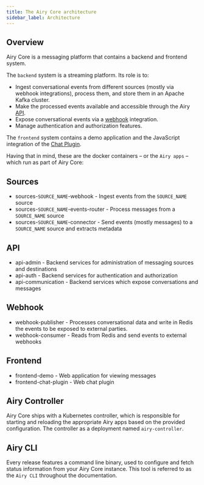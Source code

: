 ```yaml
---
title: The Airy Core architecture
sidebar_label: Architecture
---
```


## Overview

Airy Core is a messaging platform that contains a backend and frontend system.

The `backend` system is a streaming platform. Its role is to:

- Ingest conversational events from different sources (mostly via webhook
  integrations), process them, and store them in an Apache Kafka cluster.
- Make the processed events available and accessible through the Airy [API](api/http/introduction.md).
- Expose conversational events via a [webhook](api/webhook.md) integration.
- Manage authentication and authorization features.

The `frontend` system contains a demo application and the JavaScript integration
of the [Chat Plugin](sources/chat-plugin.md).

Having that in mind, these are the docker containers – or the `Airy apps` –
which run as part of Airy Core:

## Sources

- sources-`SOURCE_NAME`-webhook - Ingest events from the `SOURCE_NAME` source
- sources-`SOURCE_NAME`-events-router - Process messages from a `SOURCE_NAME` source
- sources-`SOURCE_NAME`-connector - Send events (mostly messages) to a `SOURCE_NAME` source and extracts metadata

## API

- api-admin - Backend services for administration of messaging sources and destinations
- api-auth - Backend services for authentication and authorization
- api-communication - Backend services which expose conversations and messages

## Webhook

- webhook-publisher - Processes conversational data and write in Redis the events
  to be exposed to external parties.
- webhook-consumer - Reads from Redis and send events to external webhooks

## Frontend

- frontend-demo - Web application for viewing messages
- frontend-chat-plugin - Web chat plugin

## Airy Controller

Airy Core ships with a Kubernetes controller, which is responsible for starting
and reloading the appropriate Airy apps based on the provided configuration. The
controller as a deployment named `airy-controller`.

## Airy CLI

Every release features a command line binary, used to configure and fetch status
information from your Airy Core instance. This tool is referred to as the `Airy CLI` throughout the documentation.

